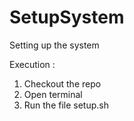# SetupSystem
Setting up the system

Execution : 

1. Checkout the repo 
2. Open terminal
3. Run the file setup.sh

